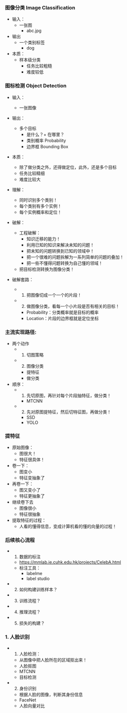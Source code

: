 ### 图像分类 Image Classification
- 输入：
  - 一张图
    - abc.jpg
- 输出
  - 一个类别标签
    - dog
- 本质：
  - 样本级分类
    - 任务比较粗糙
    - 难度较低

### 图标检测 Object Detection
- 输入：
  - 一张图像
- 输出：
  - 多个目标
    - 是什么？+ 在哪里？
    - 类别概率 Probability
    - 边界框 Bounding Box
- 本质：
  - 除了做分类之外，还得做定位，此外，还是多个目标
  - 任务比较精细
  - 难度比较大

- 理解：
  - 同时识别多个类别！
  - 每个类别有多个实例！
  - 每个实例概率和定位！

- 破解：
  - 工程破解：
    - 知识迁移的能力！
    - 利用已知的知识来解决未知的问题！
    - 把未知的问题转换到已知的领域中！
    - 把一个很难的问题拆解为一系列简单的问题的叠加！
    - 把一些不懂得问题转换为自己懂的领域！
  - 把目标检测转换为图像分类！

- 破解套路：
  - 1. 把图像切成一个一个的片段！
  - 2. 做图像分类，看每一个小片段是否有相关的目标！
    - Probability：分类概率就是目标的概率
    - Location：片段的边界框就是定位坐标

### 主流实现路径:
- 两个动作
    - 1. 切图策略
    - 2. 图像分类
      - 提特征
      - 做分类
- 顺序：
    - 1. 先切原图，再针对每个片段抽特征，做分类！
      - MTCNN
    - 2. 先对原图提特征，然后切特征图，再做分类！
      - SSD
      - YOLO
  
### 提特征
- 原始图像：
  - 图很大！
  - 特征很具体！
- 卷一下：
  - 图变小
  - 特征变抽象了
- 再卷一下：
  - 图又变小了
  - 特征更抽象了
- 继续卷下去
  - 图像很小
  - 特征很抽象
- 提取特征的过程：
  - 人看的懂得信息，变成计算机看的懂的向量的过程！ 
  
### 后续核心流程
- 1. 数据的标注
  - https://mmlab.ie.cuhk.edu.hk/projects/CelebA.html
  - 标注工具：
    - labelme
    - label studio
- 2. 如何构建训练样本？
- 3. 训练流程？
- 4. 推理流程？
- 5. 损失的构建？

### 1. 人脸识别
- 1. 人脸检测：
  - 从图像中把人脸所在的区域抠出来！
  - 人脸抠图
  - MTCNN
  - 目标检测
  
- 2. 身份识别
  - 根据人脸的图像，判断其身份信息
  - FaceNet
  - 人脸向量对比